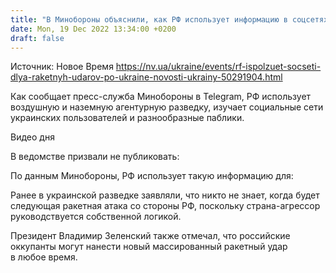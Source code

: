 ```yaml
---
title: "В Минобороны объяснили, как РФ использует информацию в соцсетях для ракетных ударов по Украине"
date: Mon, 19 Dec 2022 13:34:00 +0200
draft: false
---
```

Источник: Новое Время https://nv.ua/ukraine/events/rf-ispolzuet-socseti-dlya-raketnyh-udarov-po-ukraine-novosti-ukrainy-50291904.html


Как сообщает пресс-служба Минобороны в Telegram, РФ использует воздушную и наземную агентурную разведку, изучает социальные сети украинских пользователей и разнообразные паблики.

 Видео дня   

В ведомстве призвали не публиковать: 

По данным Минобороны, РФ использует такую информацию для:

Ранее в украинской разведке заявляли, что никто не знает, когда будет следующая ракетная атака со стороны РФ, поскольку страна-агрессор руководствуется собственной логикой.

Президент Владимир Зеленский также отмечал, что российские оккупанты могут нанести новый массированный ракетный удар в любое время.
